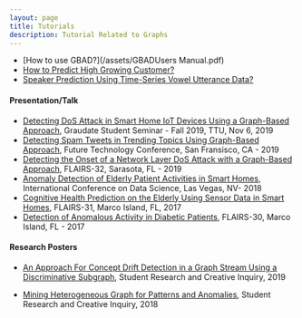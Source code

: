 ```yaml
---
layout: page
title: Tutorials
description: Tutorial Related to Graphs
---
```


- [How to use GBAD?](/assets/GBADUsers Manual.pdf)
- [How to Predict High Growing Customer?](https://github.com/rpaudel42/GrowthPrediction/blob/master/predicting_customer.ipynb)
- [Speaker Prediction Using Time-Series Vowel Utterance Data?](/pages/speaker/speakerclassification.html)

#### Presentation/Talk
- [Detecting DoS Attack in Smart Home IoT Devices Using a Graph-Based Approach](/assets/IoT_Slides.pdf), Graudate Student Seminar - Fall 2019, TTU, Nov 6, 2019
- [Detecting Spam Tweets in Trending Topics Using Graph-Based Approach](/assets/FTC_2019_SpamTweet.pdf), Future Technology Conference, San Fransisco, CA - 2019
- [Detecting the Onset of a Network Layer DoS Attack with a Graph-Based Approach](/assets/FLAIRS_2019.pdf), FLAIRS-32, Sarasota, FL - 2019
- [Anomaly Detection of Elderly Patient Activities in Smart Homes](/assets/anomaly-detection-elderly-3.pdf), International Conference on Data Science, Las Vegas, NV- 2018
- [Cognitive Health Prediction on the Elderly Using Sensor Data in Smart Homes](/assets/FLAIR_2018.pdf), FLAIRS-31, Marco Island, FL, 2017
- [Detection of Anomalous Activity in Diabetic Patients](/assets/FLAIRS_2017.pdf), FLAIRS-30, Marco Island, FL - 2017

#### Research Posters

- [An Approach For Concept Drift Detection in a Graph Stream
Using a Discriminative Subgraph](/assets/Paudel-Poster-Research-Day.pdf), Student Research and Creative Inquiry, 2019

- [Mining Heterogeneous Graph for Patterns and
Anomalies](/assets/heterogenous-graph.pdf), Student Research and Creative Inquiry, 2018
